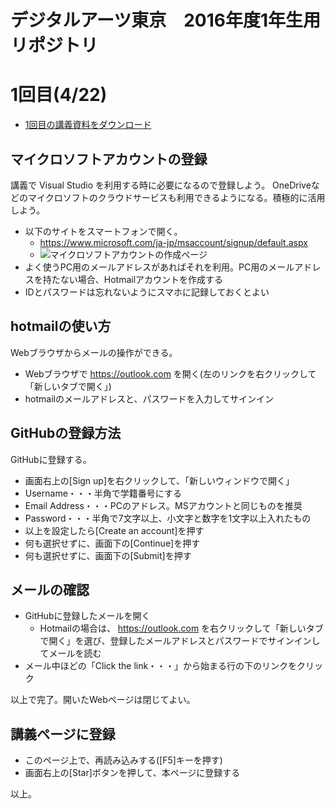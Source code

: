 # デジタルアーツ東京　2016年度1年生用リポジトリ

# 1回目(4/22)
- [1回目の講義資料をダウンロード](https://github.com/tanakaedu/dat161-haru/blob/master/00_2016.1.pptx?raw=true)

## マイクロソフトアカウントの登録
講義で Visual Studio を利用する時に必要になるので登録しよう。
OneDriveなどのマイクロソフトのクラウドサービスも利用できるようになる。積極的に活用しよう。

- 以下のサイトをスマートフォンで開く。
  - https://www.microsoft.com/ja-jp/msaccount/signup/default.aspx
  - ![マイクロソフトアカウントの作成ページ](https://github.com/tanakaedu/dat161-haru/blob/master/00_microsoftaccount.gif "マイクロソフトアカウントの作成ページ")
- よく使うPC用のメールアドレスがあればそれを利用。PC用のメールアドレスを持たない場合、Hotmailアカウントを作成する
- IDとパスワードは忘れないようにスマホに記録しておくとよい

## hotmailの使い方
Webブラウザからメールの操作ができる。

- Webブラウザで https://outlook.com を開く(左のリンクを右クリックして「新しいタブで開く」)
- hotmailのメールアドレスと、パスワードを入力してサインイン

## GitHubの登録方法
GitHubに登録する。

- 画面右上の[Sign up]を右クリックして、「新しいウィンドウで開く」
- Username・・・半角で学籍番号にする
- Email Address・・・PCのアドレス。MSアカウントと同じものを推奨
- Password・・・半角で7文字以上、小文字と数字を1文字以上入れたもの
- 以上を設定したら[Create an account]を押す
- 何も選択せずに、画面下の[Continue]を押す
- 何も選択せずに、画面下の[Submit]を押す

## メールの確認
- GitHubに登録したメールを開く
  - Hotmailの場合は、 https://outlook.com を右クリックして「新しいタブで開く」を選び、登録したメールアドレスとパスワードでサインインしてメールを読む
- メール中ほどの「Click the link・・・」から始まる行の下のリンクをクリック

以上で完了。開いたWebページは閉じてよい。

## 講義ページに登録
- このページ上で、再読み込みする([F5]キーを押す)
- 画面右上の[Star]ボタンを押して、本ページに登録する

以上。


